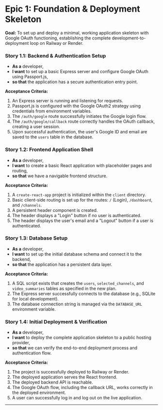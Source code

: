 # **Epic 1: Foundation & Deployment Skeleton**

**Goal:** To set up and deploy a minimal, working application skeleton with Google OAuth functioning, establishing the complete development-to-deployment loop on Railway or Render.

### **Story 1.1: Backend & Authentication Setup**

*   **As a** developer,
*   **I want** to set up a basic Express server and configure Google OAuth using Passport.js,
*   **so that** the application has a secure authentication entry point.

**Acceptance Criteria:**

1.  An Express server is running and listening for requests.
2.  Passport.js is configured with the Google OAuth2 strategy using credentials from environment variables.
3.  The `/auth/google` route successfully initiates the Google login flow.
4.  The `/auth/google/callback` route correctly handles the OAuth callback, creating a user session.
5.  Upon successful authentication, the user's Google ID and email are saved to the `users` table in the database.

### **Story 1.2: Frontend Application Shell**

*   **As a** developer,
*   **I want** to create a basic React application with placeholder pages and routing,
*   **so that** we have a navigable frontend structure.

**Acceptance Criteria:**

1.  A `create-react-app` project is initialized within the `client` directory.
2.  Basic client-side routing is set up for the routes: `/` (Login), `/dashboard`, and `/channels`.
3.  A persistent header component is created.
4.  The header displays a "Login" button if no user is authenticated.
5.  The header displays the user's email and a "Logout" button if a user is authenticated.

### **Story 1.3: Database Setup**

*   **As a** developer,
*   **I want** to set up the initial database schema and connect it to the backend,
*   **so that** the application has a persistent data layer.

**Acceptance Criteria:**

1.  A SQL script exists that creates the `users`, `selected_channels`, and `video_summaries` tables as specified in the new plan.
2.  The Express server successfully connects to the database (e.g., SQLite for local development).
3.  The database connection string is managed via the `DATABASE_URL` environment variable.

### **Story 1.4: Initial Deployment & Verification**

*   **As a** developer,
*   **I want** to deploy the complete application skeleton to a public hosting provider,
*   **so that** we can verify the end-to-end deployment process and authentication flow.

**Acceptance Criteria:**

1.  The project is successfully deployed to Railway or Render.
2.  The deployed application serves the React frontend.
3.  The deployed backend API is reachable.
4.  The Google OAuth flow, including the callback URL, works correctly in the deployed environment.
5.  A user can successfully log in and log out on the live application.

---
